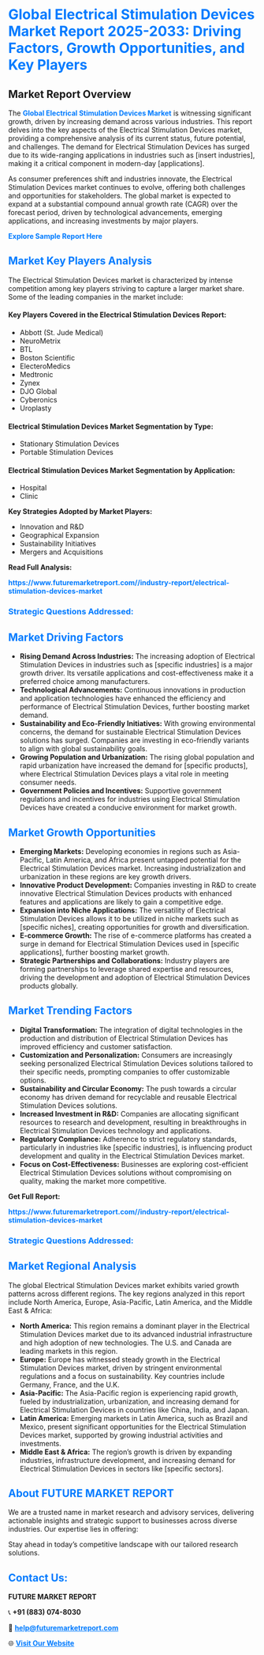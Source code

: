 <h1 style="color: #007BFF;">Global Electrical Stimulation Devices Market Report 2025-2033: Driving Factors, Growth Opportunities, and Key Players</h1>

<section id="overview">
<h2>Market Report Overview</h2>
<p>The <a href="https://www.futuremarketreport.com//industry-report/electrical-stimulation-devices-market" style="color: #007BFF; text-decoration: none;"><strong>Global Electrical Stimulation Devices Market</strong></a> is witnessing significant growth, driven by increasing demand across various industries. This report delves into the key aspects of the Electrical Stimulation Devices market, providing a comprehensive analysis of its current status, future potential, and challenges. The demand for Electrical Stimulation Devices has surged due to its wide-ranging applications in industries such as [insert industries], making it a critical component in modern-day [applications].</p>
<p>As consumer preferences shift and industries innovate, the Electrical Stimulation Devices market continues to evolve, offering both challenges and opportunities for stakeholders. The global market is expected to expand at a substantial compound annual growth rate (CAGR) over the forecast period, driven by technological advancements, emerging applications, and increasing investments by major players.</p>
</section>

<section id="overview">
<p><a href="https://www.futuremarketreport.com//request-sample/reportId=64810" style="color: #007BFF; text-decoration: none;"><strong>Explore Sample Report Here</strong></a></p>
</section>

<section id="key-players">
<h2 style="color: #007BFF;">Market Key Players Analysis</h2>
<p>The Electrical Stimulation Devices market is characterized by intense competition among key players striving to capture a larger market share. Some of the leading companies in the market include:</p>
<h4>Key Players Covered in the Electrical Stimulation Devices Report:</h4>
<ul><li>Abbott (St. Jude Medical)</li><li>NeuroMetrix</li><li>BTL</li><li>Boston Scientific</li><li>ElecteroMedics</li><li>Medtronic</li><li>Zynex</li><li>DJO Global</li><li>Cyberonics</li><li>Uroplasty</li></ul>
<h4>Electrical Stimulation Devices Market Segmentation by Type:</h4>
<ul><li>Stationary Stimulation Devices</li><li>Portable Stimulation Devices</li></ul>

<h4>Electrical Stimulation Devices Market Segmentation by Application:</h4>
<ul><li>Hospital</li><li>Clinic</li></ul>
<p><strong>Key Strategies Adopted by Market Players:</strong></p>
<ul>
<li>Innovation and R&D</li>
<li>Geographical Expansion</li>
<li>Sustainability Initiatives</li>
<li>Mergers and Acquisitions</li>
</ul>
</section>

<section>
<p><strong>Read Full Analysis: </strong></p><a href="https://www.futuremarketreport.com//industry-report/electrical-stimulation-devices-market" style="color: #007BFF; text-decoration: none;"><strong>https://www.futuremarketreport.com//industry-report/electrical-stimulation-devices-market</strong></a>
<h3 style="color: #007BFF;">Strategic Questions Addressed:</h3>
</section>

<section id="driving-factors">
<h2 style="color: #007BFF;">Market Driving Factors</h2>
<ul>
<li><strong>Rising Demand Across Industries:</strong> The increasing adoption of Electrical Stimulation Devices in industries such as [specific industries] is a major growth driver. Its versatile applications and cost-effectiveness make it a preferred choice among manufacturers.</li>
<li><strong>Technological Advancements:</strong> Continuous innovations in production and application technologies have enhanced the efficiency and performance of Electrical Stimulation Devices, further boosting market demand.</li>
<li><strong>Sustainability and Eco-Friendly Initiatives:</strong> With growing environmental concerns, the demand for sustainable Electrical Stimulation Devices solutions has surged. Companies are investing in eco-friendly variants to align with global sustainability goals.</li>
<li><strong>Growing Population and Urbanization:</strong> The rising global population and rapid urbanization have increased the demand for [specific products], where Electrical Stimulation Devices plays a vital role in meeting consumer needs.</li>
<li><strong>Government Policies and Incentives:</strong> Supportive government regulations and incentives for industries using Electrical Stimulation Devices have created a conducive environment for market growth.</li>
</ul>
</section>

<section id="growth-opportunities">
<h2 style="color: #007BFF;">Market Growth Opportunities</h2>
<ul>
<li><strong>Emerging Markets:</strong> Developing economies in regions such as Asia-Pacific, Latin America, and Africa present untapped potential for the Electrical Stimulation Devices market. Increasing industrialization and urbanization in these regions are key growth drivers.</li>
<li><strong>Innovative Product Development:</strong> Companies investing in R&D to create innovative Electrical Stimulation Devices products with enhanced features and applications are likely to gain a competitive edge.</li>
<li><strong>Expansion into Niche Applications:</strong> The versatility of Electrical Stimulation Devices allows it to be utilized in niche markets such as [specific niches], creating opportunities for growth and diversification.</li>
<li><strong>E-commerce Growth:</strong> The rise of e-commerce platforms has created a surge in demand for Electrical Stimulation Devices used in [specific applications], further boosting market growth.</li>
<li><strong>Strategic Partnerships and Collaborations:</strong> Industry players are forming partnerships to leverage shared expertise and resources, driving the development and adoption of Electrical Stimulation Devices products globally.</li>
</ul>
</section>

<section id="trending-factors">
<h2 style="color: #007BFF;">Market Trending Factors</h2>
<ul>
<li><strong>Digital Transformation:</strong> The integration of digital technologies in the production and distribution of Electrical Stimulation Devices has improved efficiency and customer satisfaction.</li>
<li><strong>Customization and Personalization:</strong> Consumers are increasingly seeking personalized Electrical Stimulation Devices solutions tailored to their specific needs, prompting companies to offer customizable options.</li>
<li><strong>Sustainability and Circular Economy:</strong> The push towards a circular economy has driven demand for recyclable and reusable Electrical Stimulation Devices solutions.</li>
<li><strong>Increased Investment in R&D:</strong> Companies are allocating significant resources to research and development, resulting in breakthroughs in Electrical Stimulation Devices technology and applications.</li>
<li><strong>Regulatory Compliance:</strong> Adherence to strict regulatory standards, particularly in industries like [specific industries], is influencing product development and quality in the Electrical Stimulation Devices market.</li>
<li><strong>Focus on Cost-Effectiveness:</strong> Businesses are exploring cost-efficient Electrical Stimulation Devices solutions without compromising on quality, making the market more competitive.</li>
</ul>
</section>

<section>
<p><strong>Get Full Report: </strong></p><a href="https://www.futuremarketreport.com//industry-report/electrical-stimulation-devices-market" style="color: #007BFF; text-decoration: none;"><strong>https://www.futuremarketreport.com//industry-report/electrical-stimulation-devices-market</strong></a>
<h3 style="color: #007BFF;">Strategic Questions Addressed:</h3>
</section>


<section id="regional-analysis">
<h2 style="color: #007BFF;">Market Regional Analysis</h2>
<p>The global Electrical Stimulation Devices market exhibits varied growth patterns across different regions. The key regions analyzed in this report include North America, Europe, Asia-Pacific, Latin America, and the Middle East & Africa:</p>
<ul>
<li><strong>North America:</strong> This region remains a dominant player in the Electrical Stimulation Devices market due to its advanced industrial infrastructure and high adoption of new technologies. The U.S. and Canada are leading markets in this region.</li>
<li><strong>Europe:</strong> Europe has witnessed steady growth in the Electrical Stimulation Devices market, driven by stringent environmental regulations and a focus on sustainability. Key countries include Germany, France, and the U.K.</li>
<li><strong>Asia-Pacific:</strong> The Asia-Pacific region is experiencing rapid growth, fueled by industrialization, urbanization, and increasing demand for Electrical Stimulation Devices in countries like China, India, and Japan.</li>
<li><strong>Latin America:</strong> Emerging markets in Latin America, such as Brazil and Mexico, present significant opportunities for the Electrical Stimulation Devices market, supported by growing industrial activities and investments.</li>
<li><strong>Middle East & Africa:</strong> The region’s growth is driven by expanding industries, infrastructure development, and increasing demand for Electrical Stimulation Devices in sectors like [specific sectors].</li>
</ul>
</section>

<footer>
<h2 style="color: #007BFF;">About FUTURE MARKET REPORT</h2>
<p>We are a trusted name in market research and advisory services, delivering actionable insights and strategic support to businesses across diverse industries. Our expertise lies in offering:</p>

<p>Stay ahead in today’s competitive landscape with our tailored research solutions.</p>

<h2 style="color: #007BFF;">Contact Us:</h2>
<p><strong>FUTURE MARKET REPORT</strong></p>
<p>📞 <strong>+91 (883) 074-8030</strong></p>
<p>📧 <strong><a href="mailto:help@futuremarketreport.com" style="color: #007BFF;">help@futuremarketreport.com</a></strong></p>
<p>🌐 <strong><a href="https://www.futuremarketreport.com/" style="color: #007BFF;">Visit Our Website</a></strong></p>
</footer>
